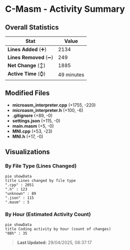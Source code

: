 # C-Masm - Activity Summary 

## Overall Statistics

| Stat                   | Value                                                             |
| ---------------------- | ----------------------------------------------------------------- |
| **Lines Added** (➕)   | 2134                                          |
| **Lines Removed** (➖) | 249                                        |
| **Net Change** (↕)    | 1885                |
| **Active Time** (⌚)   | 49 minutes |


## Modified Files
- **microasm_interpreter.cpp** (+1755, -220)
- **microasm_interpreter.h** (+100, -6)
- **.gitignore** (+89, -0)
- **settings.json** (+115, -0)
- **main.masm** (+5, -0)
- **MNI.cpp** (+53, -23)
- **MNI.h** (+17, -0)

## Visualizations

### By File Type (Lines Changed)

```mermaid
pie showData
title Lines changed by file type
".cpp" : 2051
".h" : 123
"unknown" : 89
".json" : 115
".masm" : 5
```

### By Hour (Estimated Activity Count)

```mermaid
pie showData
title Coding activity by hour (count of changes)
"08h" : 35
```


> **Last Updated:** 29/04/2025, 08:37:17